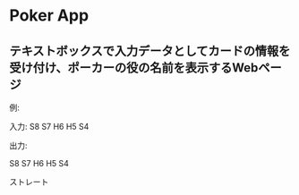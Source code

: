 # Poker App

## テキストボックスで入力データとしてカードの情報を受け付け、ポーカーの役の名前を表示するWebページ

例:

入力: S8 S7 H6 H5 S4

出力:

S8 S7 H6 H5 S4

ストレート